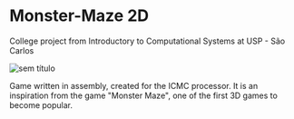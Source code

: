 # Monster-Maze 2D
College project from Introductory to Computational Systems at USP - São Carlos

![sem título](https://github.com/murillodomingos/Monster-Maze-2D/assets/66131893/863e13c1-f8df-4904-8f3d-15632baa74ed)

Game written in assembly, created for the ICMC processor. It is an inspiration from the game "Monster Maze", one of the first 3D games to become popular.
